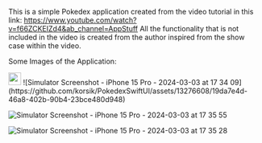 This is a simple Pokedex application created from the video tutorial in this link: https://www.youtube.com/watch?v=f66ZCKEIZd4&ab_channel=AppStuff
All the functionality that is not included in the video is created from the author inspired from the show case within the video.

Some Images of the Application:

<img src='[figure/rstudio.png](https://github.com/korsik/PokedexSwiftUI/assets/13276608/19da7e4d-46a8-402b-90b4-23bce480d948)' width='25'>
![Simulator Screenshot - iPhone 15 Pro - 2024-03-03 at 17 34 09](https://github.com/korsik/PokedexSwiftUI/assets/13276608/19da7e4d-46a8-402b-90b4-23bce480d948)

![Simulator Screenshot - iPhone 15 Pro - 2024-03-03 at 17 35 55](https://github.com/korsik/PokedexSwiftUI/assets/13276608/a666f9ee-01b5-4616-9272-f64446708374)

![Simulator Screenshot - iPhone 15 Pro - 2024-03-03 at 17 35 28](https://github.com/korsik/PokedexSwiftUI/assets/13276608/734a9cb8-44e8-4be5-9edf-aac491fe619d)
